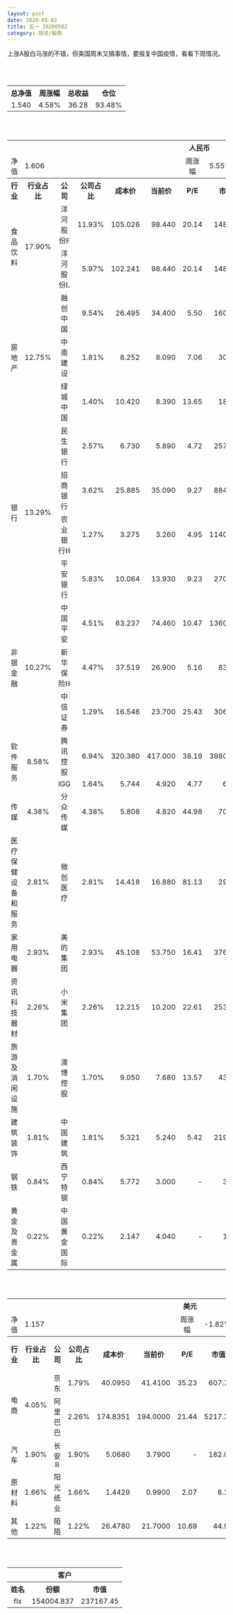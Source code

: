 ```yaml
---
layout: post
date: 2020-05-02
title: 五一 20200502
category: 投资/股票
---
```


上涨A股白马涨的不错，但美国周末又搞事情，要报复中国疫情，看看下周情况。

<br/>
<br/>

<table cellspacing="0" border="0">
	<tr>
		<th height="21" align="center"><font face="Noto Sans CJK SC Regular">总净值</font></th>
		<th align="center"><font face="Noto Sans CJK SC Regular">周涨幅</font></th>
		<th align="center"><font face="Noto Sans CJK SC Regular">总收益</font></th>
		<th align="center"><font face="Noto Sans CJK SC Regular">仓位</font></th>
	</tr>
	<tr>
		<td height="17" align="center" sdval="1.54" sdnum="1033;0;0.000">1.540</td>
		<td align="center" sdval="0.0458" sdnum="1033;0;0.00%">4.58%</td>
		<td align="center" sdval="36.28" sdnum="1033;0;0.00">36.28</td>
		<td align="center" sdval="0.9348" sdnum="1033;0;0.00%">93.48%</td>
	</tr>
</table>
<br />
<br />
<table>
	<tr>
		<th colspan="12"  height="21" align="center" valign="middle"><font face="Noto Sans CJK SC Regular">人民币</font></th>
		</tr>
	<tr>
		<td height="17" align="center"><font face="Noto Sans CJK SC Regular">净值</font></td>
		<td colspan="5"  align="left" valign="middle" sdval="1.606" sdnum="1033;">1.606</td>
		<td align="center"><font face="Noto Sans CJK SC Regular">周涨幅</font></td>
		<td colspan="5"  align="left" valign="middle" sdval="0.0555" sdnum="1033;0;0.00%">5.55%</td>
		</tr>
	<tr>
		<th height="21" align="center" valign="middle"><font face="Noto Sans CJK SC Regular">行业</font></th>
		<th align="center" valign="middle"><font face="Noto Sans CJK SC Regular">行业占比</font></th>
		<th align="center"><font face="Noto Sans CJK SC Regular">公司</font></th>
		<th align="center"><font face="Noto Sans CJK SC Regular">公司占比</font></th>
		<th align="center"><font face="Noto Sans CJK SC Regular">成本价</font></th>
		<th align="center"><font face="Noto Sans CJK SC Regular">当前价</font></th>
		<th align="center">P/E</th>
		<th align="center"><font face="Noto Sans CJK SC Regular">市值</font></th>
		<th align="center"><font face="Noto Sans CJK SC Regular">总涨幅</font></th>
		<th align="left"><font face="Noto Sans CJK SC Regular">下一阶梯</font></th>
		<th align="left"><font face="Noto Sans CJK SC Regular">浮动止损价</font></th>
		<th align="center"><font face="Noto Sans CJK SC Regular">止损价</font></th>
	</tr>
	<tr>
		<td rowspan="2"  height="43" align="center" valign="middle"><font face="Noto Sans CJK SC Regular">食品饮料</font></td>
		<td rowspan="2"  align="center" valign="middle" sdval="0.179" sdnum="1033;0;0.00%">17.90%</td>
		<td align="center"><font face="Noto Sans CJK SC Regular">洋河股份F</font></td>
		<td align="right" sdval="0.1193" sdnum="1033;0;0.00%">11.93%</td>
		<td align="right" sdval="105.026" sdnum="1033;0;0.000">105.026</td>
		<td align="right" sdval="98.44" sdnum="1033;0;0.000">98.440</td>
		<td align="right" sdval="20.14" sdnum="1033;0;0.00">20.14</td>
		<td align="right" sdval="1483" sdnum="1033;0;0.00">1483.00</td>
		<td align="right" bgcolor="#CCFFCC" sdval="-0.0641082817588027" sdnum="1033;0;0.00%"><font color="#006600">-6.41%</font></td>
		<td align="right" sdval="131.2825" sdnum="1033;0;0.000">131.283</td>
		<td align="right" sdval="0" sdnum="1033;0;0.000">0.000</td>
		<td align="right" sdval="0" sdnum="1033;0;0.000">0.000</td>
	</tr>
	<tr>
		<td align="center"><font face="Noto Sans CJK SC Regular">洋河股份L</font></td>
		<td align="right" sdval="0.0597" sdnum="1033;0;0.00%">5.97%</td>
		<td align="right" sdval="102.241" sdnum="1033;0;0.000">102.241</td>
		<td align="right" sdval="98.44" sdnum="1033;0;0.000">98.440</td>
		<td align="right" sdval="20.14" sdnum="1033;0;0.00">20.14</td>
		<td align="right" sdval="1483" sdnum="1033;0;0.00">1483.00</td>
		<td align="right" bgcolor="#CCFFCC" sdval="-0.0385768664234506" sdnum="1033;0;0.00%"><font color="#006600">-3.86%</font></td>
		<td align="right" sdval="127.80125" sdnum="1033;0;0.000">127.801</td>
		<td align="right" sdval="0" sdnum="1033;0;0.000">0.000</td>
		<td align="right" sdval="0" sdnum="1033;0;0.000">0.000</td>
	</tr>
	<tr>
		<td rowspan="3"  height="51" align="center" valign="middle"><font face="Noto Sans CJK SC Regular">房地产</font></td>
		<td rowspan="3"  align="center" valign="middle" sdval="0.1275" sdnum="1033;0;0.00%">12.75%</td>
		<td align="center"><font face="Noto Sans CJK SC Regular">融创中国</font></td>
		<td align="right" sdval="0.0954" sdnum="1033;0;0.00%">9.54%</td>
		<td align="right" sdval="26.495" sdnum="1033;0;0.000">26.495</td>
		<td align="right" sdval="34.4" sdnum="1033;0;0.000">34.400</td>
		<td align="right" sdval="5.5" sdnum="1033;0;0.00">5.50</td>
		<td align="right" sdval="1600.88" sdnum="1033;0;0.00">1600.88</td>
		<td align="right" bgcolor="#FFCCCC" sdval="0.296958180788828" sdnum="1033;0;0.00%"><font color="#CC0000">29.70%</font></td>
		<td align="right" bgcolor="#CCFFCC" sdval="41.3984375" sdnum="1033;0;0.000"><font color="#006600">41.398</font></td>
		<td align="right" bgcolor="#FFCCCC" sdval="30.46925" sdnum="1033;0;0.000"><font color="#CC0000">30.469</font></td>
		<td align="right" bgcolor="#FFCCCC" sdval="38.087" sdnum="1033;0;0.000"><font color="#CC0000">38.087</font></td>
	</tr>
	<tr>
		<td align="center"><font face="Noto Sans CJK SC Regular">中南建设</font></td>
		<td align="right" sdval="0.0181" sdnum="1033;0;0.00%">1.81%</td>
		<td align="right" sdval="8.252" sdnum="1033;0;0.000">8.252</td>
		<td align="right" sdval="8.09" sdnum="1033;0;0.000">8.090</td>
		<td align="right" sdval="7.06" sdnum="1033;0;0.00">7.06</td>
		<td align="right" sdval="303.9" sdnum="1033;0;0.00">303.90</td>
		<td align="right" bgcolor="#CCFFCC" sdval="-0.0210316044595251" sdnum="1033;0;0.00%"><font color="#006600">-2.10%</font></td>
		<td align="right" sdval="10.315" sdnum="1033;0;0.000">10.315</td>
		<td align="right" sdval="0" sdnum="1033;0;0.000">0.000</td>
		<td align="right" sdval="0" sdnum="1033;0;0.000">0.000</td>
	</tr>
	<tr>
		<td align="center"><font face="Noto Sans CJK SC Regular">绿城中国</font></td>
		<td align="right" sdval="0.014" sdnum="1033;0;0.00%">1.40%</td>
		<td align="right" sdval="10.42" sdnum="1033;0;0.000">10.420</td>
		<td align="right" sdval="8.39" sdnum="1033;0;0.000">8.390</td>
		<td align="right" sdval="13.65" sdnum="1033;0;0.00">13.65</td>
		<td align="right" sdval="182.14" sdnum="1033;0;0.00">182.14</td>
		<td align="right" bgcolor="#CCFFCC" sdval="-0.196217658349328" sdnum="1033;0;0.00%"><font color="#006600">-19.62%</font></td>
		<td align="right" sdval="13.025" sdnum="1033;0;0.000">13.025</td>
		<td align="right" sdval="0" sdnum="1033;0;0.000">0.000</td>
		<td align="right" sdval="0" sdnum="1033;0;0.000">0.000</td>
	</tr>
	<tr>
		<td rowspan="4"  height="73" align="center" valign="middle"><font face="Noto Sans CJK SC Regular">银行</font></td>
		<td rowspan="4"  align="center" valign="middle" sdval="0.1329" sdnum="1033;0;0.00%">13.29%</td>
		<td align="center"><font face="Noto Sans CJK SC Regular">民生银行</font></td>
		<td align="right" sdval="0.0257" sdnum="1033;0;0.00%">2.57%</td>
		<td align="right" sdval="6.73" sdnum="1033;0;0.000">6.730</td>
		<td align="right" sdval="5.89" sdnum="1033;0;0.000">5.890</td>
		<td align="right" sdval="4.72" sdnum="1033;0;0.00">4.72</td>
		<td align="right" sdval="2578" sdnum="1033;0;0.00">2578.00</td>
		<td align="right" bgcolor="#CCFFCC" sdval="-0.12621426448737" sdnum="1033;0;0.00%"><font color="#006600">-12.62%</font></td>
		<td align="right" sdval="8.4125" sdnum="1033;0;0.000">8.413</td>
		<td align="right" sdval="0" sdnum="1033;0;0.000">0.000</td>
		<td align="right" sdval="0" sdnum="1033;0;0.000">0.000</td>
	</tr>
	<tr>
		<td align="center"><font face="Noto Sans CJK SC Regular">招商银行</font></td>
		<td align="right" sdval="0.0362" sdnum="1033;0;0.00%">3.62%</td>
		<td align="right" sdval="25.885" sdnum="1033;0;0.000">25.885</td>
		<td align="right" sdval="35.09" sdnum="1033;0;0.000">35.090</td>
		<td align="right" sdval="9.27" sdnum="1033;0;0.00">9.27</td>
		<td align="right" sdval="8849" sdnum="1033;0;0.00">8849.00</td>
		<td align="right" bgcolor="#FFCCCC" sdval="0.354211357929303" sdnum="1033;0;0.00%"><font color="#CC0000">35.42%</font></td>
		<td align="right" bgcolor="#CCFFCC" sdval="40.4453125" sdnum="1033;0;0.000"><font color="#006600">40.445</font></td>
		<td align="right" bgcolor="#FFCCCC" sdval="29.76775" sdnum="1033;0;0.000"><font color="#CC0000">29.768</font></td>
		<td align="right" bgcolor="#FFCCCC" sdval="29.768" sdnum="1033;0;0.000"><font color="#CC0000">29.768</font></td>
	</tr>
	<tr>
		<td align="center"><font face="Noto Sans CJK SC Regular">农业银行H</font></td>
		<td align="right" sdval="0.0127" sdnum="1033;0;0.00%">1.27%</td>
		<td align="right" sdval="3.275" sdnum="1033;0;0.000">3.275</td>
		<td align="right" sdval="3.26" sdnum="1033;0;0.000">3.260</td>
		<td align="right" sdval="4.95" sdnum="1033;0;0.00">4.95</td>
		<td align="right" sdval="11400" sdnum="1033;0;0.00">11400.00</td>
		<td align="right" bgcolor="#CCFFCC" sdval="-0.00598015267175578" sdnum="1033;0;0.00%"><font color="#006600">-0.60%</font></td>
		<td align="right" sdval="4.09375" sdnum="1033;0;0.000">4.094</td>
		<td align="right" sdval="0" sdnum="1033;0;0.000">0.000</td>
		<td align="right" sdval="0" sdnum="1033;0;0.000">0.000</td>
	</tr>
	<tr>
		<td align="center"><font face="Noto Sans CJK SC Regular">平安银行</font></td>
		<td align="right" sdval="0.0583" sdnum="1033;0;0.00%">5.83%</td>
		<td align="right" sdval="10.064" sdnum="1033;0;0.000">10.064</td>
		<td align="right" sdval="13.93" sdnum="1033;0;0.000">13.930</td>
		<td align="right" sdval="9.23" sdnum="1033;0;0.00">9.23</td>
		<td align="right" sdval="2703" sdnum="1033;0;0.00">2703.00</td>
		<td align="right" bgcolor="#FFCCCC" sdval="0.382741494435612" sdnum="1033;0;0.00%"><font color="#CC0000">38.27%</font></td>
		<td align="right" bgcolor="#CCFFCC" sdval="15.725" sdnum="1033;0;0.000"><font color="#006600">15.725</font></td>
		<td align="right" bgcolor="#FFCCCC" sdval="11.5736" sdnum="1033;0;0.000"><font color="#CC0000">11.574</font></td>
		<td align="right" bgcolor="#FFCCCC" sdval="14.467" sdnum="1033;0;0.000"><font color="#CC0000">14.467</font></td>
	</tr>
	<tr>
		<td rowspan="3"  height="52" align="center" valign="middle"><font face="Noto Sans CJK SC Regular">非银金融</font></td>
		<td rowspan="3"  align="center" valign="middle" sdval="0.1027" sdnum="1033;0;0.00%">10.27%</td>
		<td align="center"><font face="Noto Sans CJK SC Regular">中国平安</font></td>
		<td align="right" sdval="0.0451" sdnum="1033;0;0.00%">4.51%</td>
		<td align="right" sdval="63.237" sdnum="1033;0;0.000">63.237</td>
		<td align="right" sdval="74.46" sdnum="1033;0;0.000">74.460</td>
		<td align="right" sdval="10.47" sdnum="1033;0;0.00">10.47</td>
		<td align="right" sdval="13600" sdnum="1033;0;0.00">13600.00</td>
		<td align="right" bgcolor="#FFCCCC" sdval="0.176075212296598" sdnum="1033;0;0.00%"><font color="#CC0000">17.61%</font></td>
		<td align="right" sdval="79.04625" sdnum="1033;0;0.000">79.046</td>
		<td align="right" sdval="0" sdnum="1033;0;0.000">0.000</td>
		<td align="right" bgcolor="#FFCCCC" sdval="72.723" sdnum="1033;0;0.000"><font color="#CC0000">72.723</font></td>
	</tr>
	<tr>
		<td align="center"><font face="Noto Sans CJK SC Regular">新华保险H</font></td>
		<td align="right" sdval="0.0447" sdnum="1033;0;0.00%">4.47%</td>
		<td align="right" sdval="37.519" sdnum="1033;0;0.000">37.519</td>
		<td align="right" sdval="26.9" sdnum="1033;0;0.000">26.900</td>
		<td align="right" sdval="5.16" sdnum="1033;0;0.00">5.16</td>
		<td align="right" sdval="839.16" sdnum="1033;0;0.00">839.16</td>
		<td align="right" bgcolor="#CCFFCC" sdval="-0.284429931501373" sdnum="1033;0;0.00%"><font color="#006600">-28.44%</font></td>
		<td align="right" sdval="46.89875" sdnum="1033;0;0.000">46.899</td>
		<td align="right" sdval="0" sdnum="1033;0;0.000">0.000</td>
		<td align="right" sdval="0" sdnum="1033;0;0.000">0.000</td>
	</tr>
	<tr>
		<td align="center"><font face="Noto Sans CJK SC Regular">中信证券</font></td>
		<td align="right" sdval="0.0129" sdnum="1033;0;0.00%">1.29%</td>
		<td align="right" sdval="16.546" sdnum="1033;0;0.000">16.546</td>
		<td align="right" sdval="23.7" sdnum="1033;0;0.000">23.700</td>
		<td align="right" sdval="25.43" sdnum="1033;0;0.00">25.43</td>
		<td align="right" sdval="3063" sdnum="1033;0;0.00">3063.00</td>
		<td align="right" bgcolor="#FFCCCC" sdval="0.430970361416656" sdnum="1033;0;0.00%"><font color="#CC0000">43.10%</font></td>
		<td align="right" bgcolor="#CCFFCC" sdval="25.853125" sdnum="1033;0;0.000"><font color="#006600">25.853</font></td>
		<td align="right" bgcolor="#FFCCCC" sdval="19.0279" sdnum="1033;0;0.000"><font color="#CC0000">19.028</font></td>
		<td align="right" bgcolor="#FFCCCC" sdval="19.028" sdnum="1033;0;0.000"><font color="#CC0000">19.028</font></td>
	</tr>
	<tr>
		<td rowspan="2"  height="34" align="center" valign="middle"><font face="Noto Sans CJK SC Regular">软件服务</font></td>
		<td rowspan="2"  align="center" valign="middle" sdval="0.0858" sdnum="1033;0;0.00%">8.58%</td>
		<td align="center"><font face="Noto Sans CJK SC Regular">腾讯控股</font></td>
		<td align="right" sdval="0.0694" sdnum="1033;0;0.00%">6.94%</td>
		<td align="right" sdval="320.38" sdnum="1033;0;0.000">320.380</td>
		<td align="right" sdval="417" sdnum="1033;0;0.000">417.000</td>
		<td align="right" sdval="38.19" sdnum="1033;0;0.00">38.19</td>
		<td align="right" sdval="39800" sdnum="1033;0;0.00">39800.00</td>
		<td align="right" bgcolor="#FFCCCC" sdval="0.30017937449279" sdnum="1033;0;0.00%"><font color="#CC0000">30.02%</font></td>
		<td align="right" bgcolor="#CCFFCC" sdval="500.59375" sdnum="1033;0;0.000"><font color="#006600">500.594</font></td>
		<td align="right" bgcolor="#FFCCCC" sdval="368.437" sdnum="1033;0;0.000"><font color="#CC0000">368.437</font></td>
		<td align="right" bgcolor="#FFCCCC" sdval="368.437" sdnum="1033;0;0.000"><font color="#CC0000">368.437</font></td>
	</tr>
	<tr>
		<td align="center">IGG</td>
		<td align="right" sdval="0.0164" sdnum="1033;0;0.00%">1.64%</td>
		<td align="right" sdval="5.744" sdnum="1033;0;0.000">5.744</td>
		<td align="right" sdval="4.92" sdnum="1033;0;0.000">4.920</td>
		<td align="right" sdval="4.77" sdnum="1033;0;0.00">4.77</td>
		<td align="right" sdval="61.19" sdnum="1033;0;0.00">61.19</td>
		<td align="right" bgcolor="#CCFFCC" sdval="-0.144854038997215" sdnum="1033;0;0.00%"><font color="#006600">-14.49%</font></td>
		<td align="right" sdval="7.18" sdnum="1033;0;0.000">7.180</td>
		<td align="right" sdval="0" sdnum="1033;0;0.000">0.000</td>
		<td align="right" sdval="0" sdnum="1033;0;0.000">0.000</td>
	</tr>
	<tr>
		<td height="17" align="center" valign="middle"><font face="Noto Sans CJK SC Regular">传媒</font></td>
		<td align="center" valign="middle" sdval="0.0438" sdnum="1033;0;0.00%">4.38%</td>
		<td align="center"><font face="Noto Sans CJK SC Regular">分众传媒</font></td>
		<td align="right" sdval="0.0438" sdnum="1033;0;0.00%">4.38%</td>
		<td align="right" sdval="5.808" sdnum="1033;0;0.000">5.808</td>
		<td align="right" sdval="4.82" sdnum="1033;0;0.000">4.820</td>
		<td align="right" sdval="44.98" sdnum="1033;0;0.00">44.98</td>
		<td align="right" sdval="707.4" sdnum="1033;0;0.00">707.40</td>
		<td align="right" bgcolor="#CCFFCC" sdval="-0.171510192837466" sdnum="1033;0;0.00%"><font color="#006600">-17.15%</font></td>
		<td align="right" sdval="7.26" sdnum="1033;0;0.000">7.260</td>
		<td align="right" sdval="0" sdnum="1033;0;0.000">0.000</td>
		<td align="right" sdval="0" sdnum="1033;0;0.000">0.000</td>
	</tr>
	<tr>
		<td height="17" align="center" valign="middle"><font face="Noto Sans CJK SC Regular">医疗保健设备和服务</font></td>
		<td align="center" valign="middle" sdval="0.0281" sdnum="1033;0;0.00%">2.81%</td>
		<td align="center"><font face="Noto Sans CJK SC Regular">微创医疗</font></td>
		<td align="right" sdval="0.0281" sdnum="1033;0;0.00%">2.81%</td>
		<td align="right" sdval="14.418" sdnum="1033;0;0.000">14.418</td>
		<td align="right" sdval="16.88" sdnum="1033;0;0.000">16.880</td>
		<td align="right" sdval="81.13" sdnum="1033;0;0.00">81.13</td>
		<td align="right" sdval="292.39" sdnum="1033;0;0.00">292.39</td>
		<td align="right" bgcolor="#FFCCCC" sdval="0.169358773755028" sdnum="1033;0;0.00%"><font color="#CC0000">16.94%</font></td>
		<td align="right" sdval="18.0225" sdnum="1033;0;0.000">18.023</td>
		<td align="right" sdval="0" sdnum="1033;0;0.000">0.000</td>
		<td align="right" bgcolor="#FFCCCC" sdval="16.581" sdnum="1033;0;0.000"><font color="#CC0000">16.581</font></td>
	</tr>
	<tr>
		<td height="17" align="center" valign="middle"><font face="Noto Sans CJK SC Regular">家用电器</font></td>
		<td align="center" valign="middle" sdval="0.0293" sdnum="1033;0;0.00%">2.93%</td>
		<td align="center"><font face="Noto Sans CJK SC Regular">美的集团</font></td>
		<td align="right" sdval="0.0293" sdnum="1033;0;0.00%">2.93%</td>
		<td align="right" sdval="45.108" sdnum="1033;0;0.000">45.108</td>
		<td align="right" sdval="53.75" sdnum="1033;0;0.000">53.750</td>
		<td align="right" sdval="16.41" sdnum="1033;0;0.00">16.41</td>
		<td align="right" sdval="3762" sdnum="1033;0;0.00">3762.00</td>
		<td align="right" bgcolor="#FFCCCC" sdval="0.190184641305312" sdnum="1033;0;0.00%"><font color="#CC0000">19.02%</font></td>
		<td align="right" sdval="56.385" sdnum="1033;0;0.000">56.385</td>
		<td align="right" sdval="0" sdnum="1033;0;0.000">0.000</td>
		<td align="right" bgcolor="#FFCCCC" sdval="51.874" sdnum="1033;0;0.000"><font color="#CC0000">51.874</font></td>
	</tr>
	<tr>
		<td height="17" align="center" valign="middle"><font face="Noto Sans CJK SC Regular">资讯科技器材</font></td>
		<td align="center" valign="middle" sdval="0.0226" sdnum="1033;0;0.00%">2.26%</td>
		<td align="center"><font face="Noto Sans CJK SC Regular">小米集团</font></td>
		<td align="right" sdval="0.0226" sdnum="1033;0;0.00%">2.26%</td>
		<td align="right" sdval="12.215" sdnum="1033;0;0.000">12.215</td>
		<td align="right" sdval="10.2" sdnum="1033;0;0.000">10.200</td>
		<td align="right" sdval="22.61" sdnum="1033;0;0.00">22.61</td>
		<td align="right" sdval="2538.66" sdnum="1033;0;0.00">2538.66</td>
		<td align="right" bgcolor="#CCFFCC" sdval="-0.166361113385182" sdnum="1033;0;0.00%"><font color="#006600">-16.64%</font></td>
		<td align="right" sdval="15.26875" sdnum="1033;0;0.000">15.269</td>
		<td align="right" sdval="0" sdnum="1033;0;0.000">0.000</td>
		<td align="right" sdval="0" sdnum="1033;0;0.000">0.000</td>
	</tr>
	<tr>
		<td height="17" align="center" valign="middle"><font face="Noto Sans CJK SC Regular">旅游及消闲设施</font></td>
		<td align="center" valign="middle" sdval="0.017" sdnum="1033;0;0.00%">1.70%</td>
		<td align="center"><font face="Noto Sans CJK SC Regular">澳博控股</font></td>
		<td align="right" sdval="0.017" sdnum="1033;0;0.00%">1.70%</td>
		<td align="right" sdval="9.05" sdnum="1033;0;0.000">9.050</td>
		<td align="right" sdval="7.68" sdnum="1033;0;0.000">7.680</td>
		<td align="right" sdval="13.57" sdnum="1033;0;0.00">13.57</td>
		<td align="right" sdval="435.25" sdnum="1033;0;0.00">435.25</td>
		<td align="right" bgcolor="#CCFFCC" sdval="-0.152781215469613" sdnum="1033;0;0.00%"><font color="#006600">-15.28%</font></td>
		<td align="right" sdval="11.3125" sdnum="1033;0;0.000">11.313</td>
		<td align="right" sdval="0" sdnum="1033;0;0.000">0.000</td>
		<td align="right" sdval="0" sdnum="1033;0;0.000">0.000</td>
	</tr>
	<tr>
		<td height="17" align="center" valign="middle"><font face="Noto Sans CJK SC Regular">建筑装饰</font></td>
		<td align="center" valign="middle" sdval="0.0181" sdnum="1033;0;0.00%">1.81%</td>
		<td align="center"><font face="Noto Sans CJK SC Regular">中国建筑</font></td>
		<td align="right" sdval="0.0181" sdnum="1033;0;0.00%">1.81%</td>
		<td align="right" sdval="5.321" sdnum="1033;0;0.000">5.321</td>
		<td align="right" sdval="5.24" sdnum="1033;0;0.000">5.240</td>
		<td align="right" sdval="5.42" sdnum="1033;0;0.00">5.42</td>
		<td align="right" sdval="2198" sdnum="1033;0;0.00">2198.00</td>
		<td align="right" bgcolor="#CCFFCC" sdval="-0.0166227024995301" sdnum="1033;0;0.00%"><font color="#006600">-1.66%</font></td>
		<td align="right" sdval="6.65125" sdnum="1033;0;0.000">6.651</td>
		<td align="right" sdval="0" sdnum="1033;0;0.000">0.000</td>
		<td align="right" sdval="0" sdnum="1033;0;0.000">0.000</td>
	</tr>
	<tr>
		<td height="17" align="center"><font face="Noto Sans CJK SC Regular">钢铁</font></td>
		<td align="center" valign="middle" sdval="0.0084" sdnum="1033;0;0.00%">0.84%</td>
		<td align="center"><font face="Noto Sans CJK SC Regular">西宁特钢</font></td>
		<td align="right" sdval="0.0084" sdnum="1033;0;0.00%">0.84%</td>
		<td align="right" sdval="5.772" sdnum="1033;0;0.000">5.772</td>
		<td align="right" sdval="3" sdnum="1033;0;0.000">3.000</td>
		<td align="right" sdnum="1033;0;0.00">-</td>
		<td align="right" sdval="31.35" sdnum="1033;0;0.00">31.35</td>
		<td align="right" bgcolor="#CCFFCC" sdval="-0.48164948024948" sdnum="1033;0;0.00%"><font color="#006600">-48.16%</font></td>
		<td align="right" sdval="7.215" sdnum="1033;0;0.000">7.215</td>
		<td align="right" sdval="0" sdnum="1033;0;0.000">0.000</td>
		<td align="right" sdval="0" sdnum="1033;0;0.000">0.000</td>
	</tr>
	<tr>
		<td height="17" align="center"><font face="Noto Sans CJK SC Regular">黄金及贵金属</font></td>
		<td align="center" valign="middle" sdval="0.0022" sdnum="1033;0;0.00%">0.22%</td>
		<td align="center"><font face="Noto Sans CJK SC Regular">中国黄金国际</font></td>
		<td align="right" sdval="0.0022" sdnum="1033;0;0.00%">0.22%</td>
		<td align="right" sdval="2.147" sdnum="1033;0;0.000">2.147</td>
		<td align="right" sdval="4.04" sdnum="1033;0;0.000">4.040</td>
		<td align="right" sdnum="1033;0;0.00">-</td>
		<td align="right" sdval="16.02" sdnum="1033;0;0.00">16.02</td>
		<td align="right" bgcolor="#FFCCCC" sdval="0.880295388914765" sdnum="1033;0;0.00%"><font color="#CC0000">88.03%</font></td>
		<td align="right" bgcolor="#CCFFCC" sdval="4.193359375" sdnum="1033;0;0.000"><font color="#006600">4.193</font></td>
		<td align="right" bgcolor="#FFCCCC" sdval="3.0863125" sdnum="1033;0;0.000"><font color="#CC0000">3.086</font></td>
		<td align="right" sdval="0" sdnum="1033;0;0.000">0.000</td>
	</tr>
</table>
<br />
<br />
<table>
	<tr>
		<th colspan="12"  height="21" align="center" valign="middle"><font face="Noto Sans CJK SC Regular">美元</font></th>
		</tr>
	<tr>
		<td height="17" align="center"><font face="Noto Sans CJK SC Regular">净值</font></td>
		<td colspan="5"  align="left" valign="middle" sdval="1.157" sdnum="1033;">1.157</td>
		<td align="center"><font face="Noto Sans CJK SC Regular">周涨幅</font></td>
		<td colspan="5"  align="left" valign="middle" sdval="-0.0182" sdnum="1033;0;0.00%">-1.82%</td>
		</tr>
	<tr>
		<th height="22" align="center" valign="middle"><font face="Noto Sans CJK SC Regular">行业</font></th>
		<th align="center" valign="middle"><font face="Noto Sans CJK SC Regular">行业占比</font></th>
		<th align="center"><font face="Noto Sans CJK SC Regular">公司</font></th>
		<th align="center"><font face="Noto Sans CJK SC Regular">公司占比</font></th>
		<th align="center"><font face="Noto Sans CJK SC Regular">成本价</font></th>
		<th align="center"><font face="Noto Sans CJK SC Regular">当前价</font></th>
		<th align="center">P/E</th>
		<th align="center"><font face="Noto Sans CJK SC Regular">市值</font></th>
		<th align="center"><font face="Noto Sans CJK SC Regular">总涨幅</font></th>
		<th align="left"><font face="Noto Sans CJK SC Regular">下一阶梯</font></th>
		<th align="left"><font face="Noto Sans CJK SC Regular">浮动止损价</font></th>
		<th align="center"><font face="Noto Sans CJK SC Regular">止损价</font></th>
	</tr>
	<tr>
		<td rowspan="2"  height="34" align="center" valign="middle"><font face="Noto Sans CJK SC Regular">电商</font></td>
		<td rowspan="2"  align="center" valign="middle" sdval="0.0405" sdnum="1033;0;0.00%">4.05%</td>
		<td align="center" sdnum="1033;0;0.00%"><font face="Noto Sans CJK SC Regular">京东</font></td>
		<td align="right" sdval="0.0179" sdnum="1033;0;0.00%">1.79%</td>
		<td align="right" sdval="40.095" sdnum="1033;0;0.0000">40.0950</td>
		<td align="right" sdval="41.41" sdnum="1033;0;0.0000">41.4100</td>
		<td align="right" sdval="35.23" sdnum="1033;0;0.00">35.23</td>
		<td align="right" sdval="607.72" sdnum="1033;0;0.00">607.72</td>
		<td align="right" bgcolor="#FFCCCC" sdval="0.0313971068711809" sdnum="1033;0;0.00%"><font color="#CC0000">3.14%</font></td>
		<td align="right" sdval="50.11875" sdnum="1033;0;0.000">50.119</td>
		<td align="right" sdval="0" sdnum="1033;0;0.000">0.000</td>
		<td align="right" sdval="0" sdnum="1033;0;0.000">0.000</td>
	</tr>
	<tr>
		<td align="center" sdnum="1033;0;0.00%"><font face="Noto Sans CJK SC Regular">阿里巴巴</font></td>
		<td align="right" sdval="0.0226" sdnum="1033;0;0.00%">2.26%</td>
		<td align="right" sdval="174.8351" sdnum="1033;0;0.0000">174.8351</td>
		<td align="right" sdval="194" sdnum="1033;0;0.0000">194.0000</td>
		<td align="right" sdval="21.44" sdnum="1033;0;0.00">21.44</td>
		<td align="right" sdval="5217.36" sdnum="1033;0;0.00">5217.36</td>
		<td align="right" bgcolor="#FFCCCC" sdval="0.108217004823402" sdnum="1033;0;0.00%"><font color="#CC0000">10.82%</font></td>
		<td align="right" bgcolor="#CCFFCC" sdval="218.543875" sdnum="1033;0;0.000"><font color="#006600">218.544</font></td>
		<td align="right" sdval="0" sdnum="1033;0;0.000">0.000</td>
		<td align="right" bgcolor="#FFCCCC" sdval="201.06" sdnum="1033;0;0.000"><font color="#CC0000">201.060</font></td>
	</tr>
	<tr>
		<td height="22" align="center" valign="middle"><font face="Noto Sans CJK SC Regular">汽车</font></td>
		<td align="center" sdval="0.019" sdnum="1033;0;0.00%">1.90%</td>
		<td align="center" sdnum="1033;0;0.00%"><font face="Noto Sans CJK SC Regular">长安B</font></td>
		<td align="right" sdval="0.019" sdnum="1033;0;0.00%">1.90%</td>
		<td align="right" sdval="5.068" sdnum="1033;0;0.0000">5.0680</td>
		<td align="right" sdval="3.79" sdnum="1033;0;0.0000">3.7900</td>
		<td align="right" sdnum="1033;0;0.00">-</td>
		<td align="right" sdval="182.02" sdnum="1033;0;0.00">182.02</td>
		<td align="right" bgcolor="#CCFFCC" sdval="-0.253570481452249" sdnum="1033;0;0.00%"><font color="#006600">-25.36%</font></td>
		<td align="right" sdval="6.335" sdnum="1033;0;0.000">6.335</td>
		<td align="right" sdval="0" sdnum="1033;0;0.000">0.000</td>
		<td align="right" sdval="0" sdnum="1033;0;0.000">0.000</td>
	</tr>
	<tr>
		<td height="17" align="center"><font face="Noto Sans CJK SC Regular">原材料</font></td>
		<td align="center" sdval="0.0166" sdnum="1033;0;0.00%">1.66%</td>
		<td align="center" sdnum="1033;0;0.00%"><font face="Noto Sans CJK SC Regular">阳光纸业</font></td>
		<td align="right" sdval="0.0166" sdnum="1033;0;0.00%">1.66%</td>
		<td align="right" sdval="1.4429" sdnum="1033;0;0.0000">1.4429</td>
		<td align="right" sdval="0.99" sdnum="1033;0;0.0000">0.9900</td>
		<td align="right" sdval="2.07" sdnum="1033;0;0.00">2.07</td>
		<td align="right" sdval="8.11" sdnum="1033;0;0.00">8.11</td>
		<td align="right" bgcolor="#CCFFCC" sdval="-0.315281765888142" sdnum="1033;0;0.00%"><font color="#006600">-31.53%</font></td>
		<td align="right" sdval="1.803625" sdnum="1033;0;0.000">1.804</td>
		<td align="right" sdval="0" sdnum="1033;0;0.000">0.000</td>
		<td align="right" sdval="0" sdnum="1033;0;0.000">0.000</td>
	</tr>
	<tr>
		<td height="17" align="center"><font face="Noto Sans CJK SC Regular">其他</font></td>
		<td align="center" sdval="0.0122" sdnum="1033;0;0.00%">1.22%</td>
		<td align="center" sdnum="1033;0;0.00%"><font face="Noto Sans CJK SC Regular">陌陌</font></td>
		<td align="right" sdval="0.0122" sdnum="1033;0;0.00%">1.22%</td>
		<td align="right" sdval="26.478" sdnum="1033;0;0.0000">26.4780</td>
		<td align="right" sdval="21.7" sdnum="1033;0;0.0000">21.7000</td>
		<td align="right" sdval="10.69" sdnum="1033;0;0.00">10.69</td>
		<td align="right" sdval="44.98" sdnum="1033;0;0.00">44.98</td>
		<td align="right" bgcolor="#CCFFCC" sdval="-0.181851695747413" sdnum="1033;0;0.00%"><font color="#006600">-18.19%</font></td>
		<td align="right" sdval="33.0975" sdnum="1033;0;0.000">33.098</td>
		<td align="right" sdval="0" sdnum="1033;0;0.000">0.000</td>
		<td align="right" sdval="0" sdnum="1033;0;0.000">0.000</td>
	</tr>
</table>
<br />
<br />
<table>
	<tr>
		<th colspan="12"  height="21" align="center" valign="middle"><font face="Noto Sans CJK SC Regular">客户</font></th>
		</tr>
	<tr>
		<th height="22" align="center"><font face="Noto Sans CJK SC Regular">姓名</font></th>
		<th align="center"><font face="Noto Sans CJK SC Regular">份额</font></th>
		<th align="center"><font face="Noto Sans CJK SC Regular">市值</font></th>
	</tr>
	<tr>
		<td height="17" align="center">flx</td>
		<td align="center" sdval="154004.837" sdnum="1033;">154004.837</td>
		<td align="center" sdval="237167.44898" sdnum="1033;0;0.00">237167.45</td>
	</tr>
</table>
